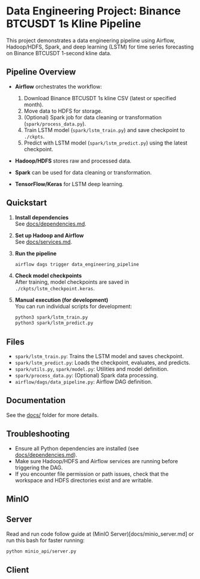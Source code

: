 # Data Engineering Project: Binance BTCUSDT 1s Kline Pipeline

This project demonstrates a data engineering pipeline using Airflow, Hadoop/HDFS, Spark, and deep learning (LSTM) for time series forecasting on Binance BTCUSDT 1-second kline data.

## Pipeline Overview

- **Airflow** orchestrates the workflow:
  1. Download Binance BTCUSDT 1s kline CSV (latest or specified month).
  2. Move data to HDFS for storage.
  3. (Optional) Spark job for data cleaning or transformation (`spark/process_data.py`).
  4. Train LSTM model (`spark/lstm_train.py`) and save checkpoint to `./ckpts`.
  5. Predict with LSTM model (`spark/lstm_predict.py`) using the latest checkpoint.

- **Hadoop/HDFS** stores raw and processed data.
- **Spark** can be used for data cleaning or transformation.
- **TensorFlow/Keras** for LSTM deep learning.

## Quickstart

1. **Install dependencies**  
   See [docs/dependencies.md](docs/dependencies.md).

2. **Set up Hadoop and Airflow**  
   See [docs/services.md](docs/services.md).

3. **Run the pipeline**  
   ```bash
   airflow dags trigger data_engineering_pipeline
   ```

4. **Check model checkpoints**  
   After training, model checkpoints are saved in `./ckpts/lstm_checkpoint.keras`.

5. **Manual execution (for development)**  
   You can run individual scripts for development:
   ```bash
   python3 spark/lstm_train.py
   python3 spark/lstm_predict.py
   ```

## Files

- `spark/lstm_train.py`: Trains the LSTM model and saves checkpoint.
- `spark/lstm_predict.py`: Loads the checkpoint, evaluates, and predicts.
- `spark/utils.py`, `spark/model.py`: Utilities and model definition.
- `spark/process_data.py`: (Optional) Spark data processing.
- `airflow/dags/data_pipeline.py`: Airflow DAG definition.

## Documentation

See the [docs/](docs/) folder for more details.

## Troubleshooting

- Ensure all Python dependencies are installed (see [docs/dependencies.md](docs/dependencies.md)).
- Make sure Hadoop/HDFS and Airflow services are running before triggering the DAG.
- If you encounter file permission or path issues, check that the workspace and HDFS directories exist and are writable.

## MinIO
## Server
Read and run code follow guide at (MinIO Server)[docs/minio_server.md]
or run this bash for faster running:
```bash
python minio_api/server.py
```

## Client
